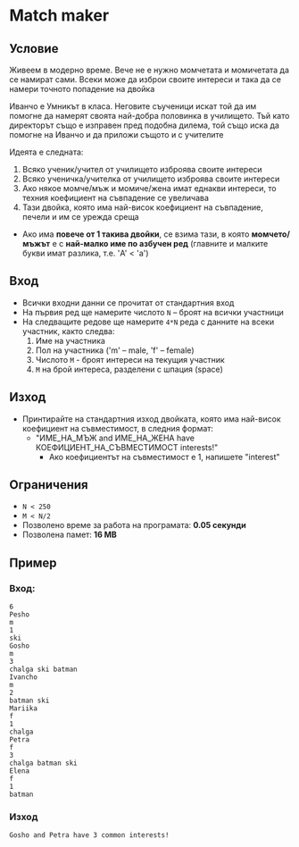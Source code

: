 # Match maker

##  Условие

Живеем в модерно време. Вече не е нужно момчетата и момичетата да се намират сами. Всеки може да изброи своите интереси и така да се намери точното попадение на двойка

Иванчо е Умникът в класа. Неговите съученици искат той да им помогне да намерят своята най-добра половинка в училището. Тъй като директорът също е изправен пред подобна дилема, той също иска да помогне на Иванчо и да приложи същото и с учителите

Идеята е следната:
1. Всяко ученик/учител от училището изброява своите интереси
2. Всяко ученичка/учителка от училището изброява своите интереси
3. Ако някое момче/мъж и момиче/жена имат еднакви интереси, то техния коефициент на съвпадение се увеличава
4. Тази двойка, която има най-висок коефициент на съвпадение, печели и им се урежда среща
  - Ако има **повече от 1 такива двойки**, се взима тази, в която **момчето/мъжът** е с **най-малко име по азбучен ред** (главните и малките букви имат разлика, т.е. 'A' < 'a')


##  Вход
- Всички входни данни се прочитат от стандартния вход
- На първия ред ще намерите числото `N` – броят на всички участници
- На следващите редове ще намерите `4*N` реда с данните на всеки участник, както следва:
  1. Име на участника
  2. Пол на участника ('m' – male, 'f' – female)
  3. Числото `M` - броят интереси на текущия участник
  4. `M` на брой интереса, разделени с шпация (space)

##  Изход
- Принтирайте на стандартния изход двойката, която има най-висок коефициент на съвместимост, в следния формат:
  - "ИМЕ_НА_МЪЖ and ИМЕ_НА_ЖЕНА have КОЕФИЦИЕНТ_НА_СЪВМЕСТИМОСТ interests!"
    - Ако коефициентът на съвместимост е 1, напишете "interest"

##  Ограничения
- `N < 250`
- `M < N/2`
- Позволено време за работа на програмата: **0.05 секунди**
- Позволена памет: **16 MB**

##  Пример

### Вход:

```
6
Pesho
m
1
ski
Gosho
m
3
chalga ski batman
Ivancho
m
2
batman ski
Mariika
f
1
chalga
Petra
f
3
chalga batman ski
Elena
f
1
batman
```

### Изход

```
Gosho and Petra have 3 common interests!
```
